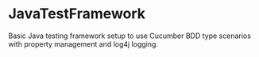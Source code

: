 # JavaTestFramework
Basic Java testing framework setup to use Cucumber BDD type scenarios with property management and log4j logging.

